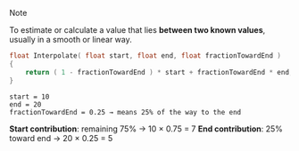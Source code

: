 > [!NOTE]
> To estimate or calculate a value that lies **between two known values**, usually in a smooth or linear way.



```cpp
float Interpolate( float start, float end, float fractionTowardEnd )
{
	return ( 1 - fractionTowardEnd ) * start + fractionTowardEnd * end;
}
```


```
start = 10
end = 20
fractionTowardEnd = 0.25 → means 25% of the way to the end
```


**Start contribution**: remaining 75% → 10 × 0.75 = 7
**End contribution**: 25% toward end → 20 × 0.25 = 5